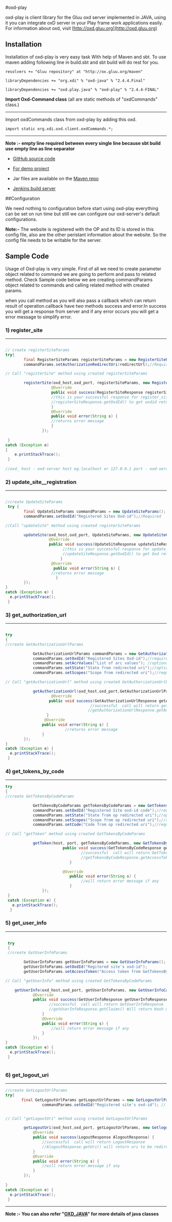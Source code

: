 #oxd-play

oxd-play is client library for the Gluu oxd server implemented in JAVA, using it you can integrate oxD server in your Play frame work applications easily.
 For information about oxd, visit [http://oxd.gluu.org](http://oxd.gluu.org)

## Installation

Installation of oxd-play is very easy task With help of Maven and sbt.
To use maven  adding following line in build.sbt and sbt build will do rest for you.

    resolvers += "Gluu repository" at "http://ox.gluu.org/maven"

    libraryDependencies += "org.xdi" % "oxd-java" % "2.4.4.Final"

    libraryDependencies += "oxd.play.java" % "oxd-play" % "2.4.4-FINAL"


 **Import Oxd-Command class** (all are static methods of "oxdCommands" class.)

---

Import oxdCommands class from oxd-play by adding this oxd. 

    import static org.xdi.oxd.client.oxdCommands.*;



-----------------------------------------------------------------------



**Note :- empty line required between every single line because sbt build use empty line as line separator**



* [GitHub source code](https://github.com/GluuFederation/oxd-play)

* [For demo project](https://github.com/GluuFederation/oxd-play/tree/master/oxd-play-client)

* Jar files are available on the [Maven repo](http://ox.gluu.org/maven/oxd/play/java/oxd-play/)

* [Jenkins build server](https://ox.gluu.org/jenkins/job/oxd-play/)


##Configuration

We need nothing to configuration before start using oxd-play everything can be set on run time but still we can configure our oxd-server's default configurations. 

**Note:-** The website is registered with the OP and its ID is stored in this config file, also are the other peristant information about the website. So the config file needs to be writable for the server.

## Sample Code

Usage of Oxd-play is very simple. First of all we need to create parameter object related to command we are going to perform and pass to related method.
Check Sample code below we are creating commandParams object  related to commands and calling related method with created params.

when you call method as you will also pass a callback which can return result of operation.callback have two methods success and error.In success you will get a response from server and if any error occurs you will get a error message to simplify error. 

### 1) register_site

---

```java

// create registerSiteParams
try{
        final RegisterSiteParams registerSiteParams = new RegisterSiteParams();
        commandParams.setAuthorizationRedirectUri(redirectUrl);//Required and must be https

// Call "registerSite" method using created registerSiteParams

        registerSite(oxd_host,oxd_port, registerSiteParams, new RegisterSiteCallback() {
                    @Override
                    public void success(RegisterSiteResponse registerSiteResponse) {
                    //this is your successful response for register_site command
                    //registerSiteResponse.getOxdId() to get oxdid returened by server.                  
                    }
                    @Override
                    public void error(String s) {
                    //returns error message
                    }
                });
                
 }
catch (Exception e) 
{
    e.printStackTrace();
 }
 
//oxd_ host - oxd-server host eg.localhost or 127.0.0.1 port - oxd-server listing port (default port is 8099)

```



### 2) update_site__registration
   
---

```java

//create UpdateSiteParams
 try {
        final UpdateSiteParams commandParams = new UpdateSiteParams();
        commandParams.setOxdId("Registered Sites Oxd-id");//Required

//Call "updateSite" method using created registerSiteParams

        updateSite(oxd_host,oxd_port, UpdateSiteParams, new UpdateSiteCallback() {
                   @Override
                   public void success(UpdateSiteResponse updateSiteResponse) {
                         //this is your successful response for update_site__registration command 
                         //updateSiteResponse.getOxdId() to get Oxd returened by server.
                        }
                    @Override
                     public void error(String s) {
                    //returns error message
                      }
        });
}
catch (Exception e) {
  e.printStackTrace();
 }
```


### 3) get_authorization_url

---

```java

try
{
//create GetAuthorizationUrlParams

            GetAuthorizationUrlParams commandParams = new GetAuthorizationUrlParams();
            commandParams.setOxdId("Registered Sites Oxd-id");//required
            commandParams.setAcrValues("List of arc values"); //optional
            commandParams.setState("State from redirected uri");//optional
            commandParams.setScopes("Scope from redirected uri");//required

// Call "getAuthorizationUrl" method using created GetAuthorizationUrlParams

            getAuthorizationUrl(oxd_host,oxd_port,GetAuthorizationUrlParams, new GetAuthorizationUrlCallback() {
                    @Override
                   public void success(GetAuthorizationUrlResponse getAuthorizationUrlResponse) {
                                     //successful  call will return getAuthorizationUrlResponse
                                    //getAuthorizationUrlResponse.getAuthorizationUrl() will return authorization url to redirect
                  }
                 @Override
                public void error(String s) {
                          //returns error message
                }
        });
}
catch (Exception e) {
  e.printStackTrace();
 }        
```



### 4) get_tokens_by_code

---
```java
try
{
//create GetTokensByCodeParams

            GetTokensByCodeParams getTokensByCodeParams = new GetTokensByCodeParams();
            commandParams.setOxdId("Registered Site oxd-id code");//required
            commandParams.setState("State from op redirected uri");//optional
            commandParams.setScopes("Scope from op redirected uri");//required
            commandParams.setCode("Code from op redirected uri");//required

// Call "getToken" method using created GetTokensByCodeParams

            getToken(host, port, getTokensByCodeParams, new GetTokensByCodeCallback() {
                         public void success(GetTokensByCodeResponse getTokensByCodeResponse) {
                                 //successful  call will return GetTokensByCodeResponse
                                 //getTokensByCodeResponse.getAccessToken() to get access Token
                            }

                         @Override
                            public void error(String s) {
                                 //will return error message if any
                            }
                });
 }
 catch (Exception e) {
   e.printStackTrace();
  }
```


### 5) get_user_info

---
```java
 
 try
 {
 //create GetUserInfoParams

        GetUserInfoParams getUserInfoParams = new GetUserInfoParams();
        getUserInfoParams.setOxdId("Regitered site's oxd-id");
        getUserInfoParams.setAccessToken("Access token from GetTokensByCode call");

// Call "getUserInfo" method using created GetTokensByCodeParams

    getUserInfo(oxd_host,oxd_port, getUserInfoParams, new GetUserInfoCallback() {
            @Override
            public void success(GetUserInfoResponse getUserInfoResponse) {
                   //successful  call will return GetUserInfoResponse
                   //getUserInfoResponse.getClaims() Will return Hash map with calimed user informations.
                }
                @Override
                public void error(String s) {
                    //will return error message if any
                }
            });
}
catch (Exception e) {
  e.printStackTrace();
 }            
            
```

### 6) get_logout_uri

---
  
```java
//create GetLogoutUrlParams
try{
       final GetLogoutUrlParams getLogoutUrlParams = new GetLogoutUrlParams();
                commandParams.setOxdId("Registered site's oxd-id"); //     required


// Call "getLogoutUri" method using created GetLogoutUrlParams

        getLogoutUri(oxd_host,oxd_port, getLogoutUrlParams, new GetlogoutUrlCallback() {
            @Override
            public void success(LogoutResponse AlogoutResponse) {
                //successful  call will return LogoutResponse
                //AlogoutResponse.getUri() will return uri to be redirected 
            }
            @Override
            public void error(String s) {
                //will return error message if any
            }
        });
        
}
catch (Exception e) {
  e.printStackTrace();
 }        

```

----


**Note :- You can also refer "[OXD_JAVA](https://oxd.gluu.org/docs/libraries/java/)" for more details of java classes**
